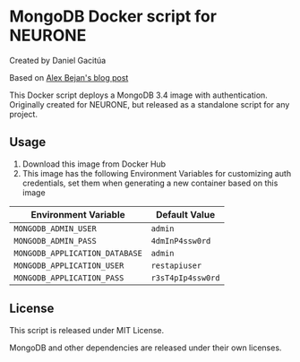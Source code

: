 # MongoDB Docker script for NEURONE

Created by Daniel Gacitúa

Based on [Alex Bejan's blog post](http://blog.bejanalex.com/2017/03/running-mongodb-in-a-docker-container-with-authentication/)

This Docker script deploys a MongoDB 3.4 image with authentication. Originally created for NEURONE, but released as a standalone script for any project.

## Usage

1. Download this image from Docker Hub
2. This image has the following Environment Variables for customizing auth credentials, set them when generating a new container based on this image

| Environment Variable           | Default Value     |
|--------------------------------|-------------------|
| `MONGODB_ADMIN_USER`           | `admin`           |
| `MONGODB_ADMIN_PASS`           | `4dmInP4ssw0rd`   |
| `MONGODB_APPLICATION_DATABASE` | `admin`           |
| `MONGODB_APPLICATION_USER`     | `restapiuser`     |
| `MONGODB_APPLICATION_PASS`     | `r3sT4pIp4ssw0rd` |

## License

This script is released under MIT License.

MongoDB and other dependencies are released under their own licenses.